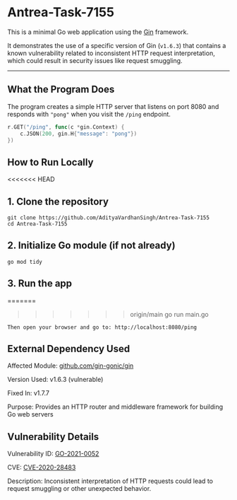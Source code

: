 # Antrea-Task-7155

This is a minimal Go web application using the [Gin](https://github.com/gin-gonic/gin) framework.

It demonstrates the use of a specific version of Gin (`v1.6.3`) that contains a known vulnerability related to inconsistent HTTP request interpretation, which could result in security issues like request smuggling.

---

##  What the Program Does

The program creates a simple HTTP server that listens on port 8080 and responds with `"pong"` when you visit the `/ping` endpoint.

```go
r.GET("/ping", func(c *gin.Context) {
	c.JSON(200, gin.H{"message": "pong"})
})
```


## How to Run Locally

<<<<<<< HEAD
## 1. Clone the repository
    git clone https://github.com/AdityaVardhanSingh/Antrea-Task-7155
    cd Antrea-Task-7155

## 2. Initialize Go module (if not already)
    go mod tidy

## 3. Run the app
=======
>>>>>>> origin/main
    go run main.go

    Then open your browser and go to: http://localhost:8080/ping


## External Dependency Used

Affected Module: [github.com/gin-gonic/gin](https://github.com/gin-gonic/gin)

Version Used: v1.6.3 (vulnerable)

Fixed In: v1.7.7

Purpose: Provides an HTTP router and middleware framework for building Go web servers


## Vulnerability Details

Vulnerability ID: [GO-2021-0052](https://pkg.go.dev/vuln/GO-2021-0052)

CVE: [CVE-2020-28483](https://www.cve.org/CVERecord?id=CVE-2020-28483)

Description: Inconsistent interpretation of HTTP requests could lead to request smuggling or other unexpected behavior.

